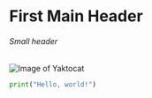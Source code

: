 # First Main Header
###### Small header
![Image of Yaktocat](https://octodex.github.com/images/yaktocat.png)

``` python
print("Hello, world!")
```
